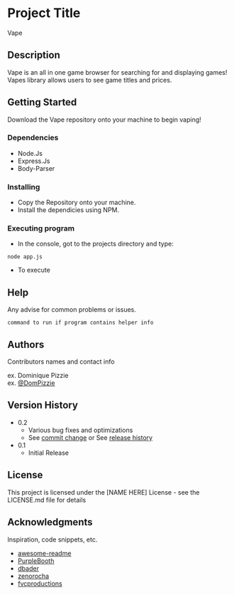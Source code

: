 # Project Title
Vape

## Description
Vape is an all in one game browser for searching for and displaying games! Vapes library allows users to see game titles and prices. 

## Getting Started

Download the Vape repository onto your machine to begin vaping!

### Dependencies

* Node.Js
* Express.Js
* Body-Parser

### Installing

* Copy the Repository onto your machine.
* Install the dependicies using NPM.

### Executing program

* In the console, got to the projects directory and type:
```
node app.js
```
* To execute
## Help

Any advise for common problems or issues.
```
command to run if program contains helper info
```

## Authors

Contributors names and contact info

ex. Dominique Pizzie  
ex. [@DomPizzie](https://twitter.com/dompizzie)

## Version History

* 0.2
    * Various bug fixes and optimizations
    * See [commit change]() or See [release history]()
* 0.1
    * Initial Release

## License

This project is licensed under the [NAME HERE] License - see the LICENSE.md file for details

## Acknowledgments

Inspiration, code snippets, etc.
* [awesome-readme](https://github.com/matiassingers/awesome-readme)
* [PurpleBooth](https://gist.github.com/PurpleBooth/109311bb0361f32d87a2)
* [dbader](https://github.com/dbader/readme-template)
* [zenorocha](https://gist.github.com/zenorocha/4526327)
* [fvcproductions](https://gist.github.com/fvcproductions/1bfc2d4aecb01a834b46)
